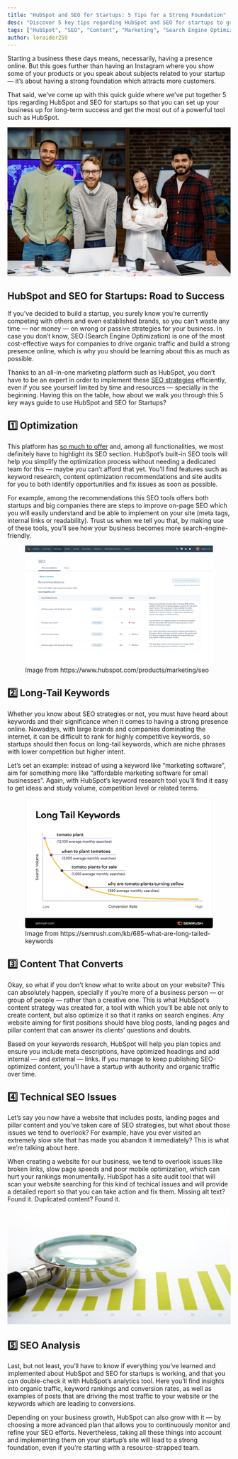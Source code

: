 ```yaml
---
title: "HubSpot and SEO for Startups: 5 Tips for a Strong Foundation"
desc: "Discover 5 key tips regarding HubSpot and SEO for startups to grow their online presence, attract customers, and scale efficiently."
tags: ["HubSpot", "SEO", "Content", "Marketing", "Search Engine Optimization"]
author: loraider259
---
```


Starting a business these days means, necessarily, having a presence online. But this goes further than having an Instagram where you show some of your products or you speak about subjects related to your startup — it’s about having a strong foundation which attracts more customers.

That said, we’ve come up with this quick guide where we’ve put together 5 tips regarding HubSpot and SEO for startups so that you can set up your business up for long-term success and get the most out of a powerful tool such as HubSpot.

![HubSpot and SEO for Startups: 5 Tips for a Strong Foundation](./a-team-of-young-multinational-business-people-are-working-on-a-startup-new-generation-of-startups.jpg)

## HubSpot and SEO for Startups: Road to Success

If you’ve decided to build a startup, you surely know you’re currently competing with others and even established brands, so you can’t waste any time — nor money — on wrong or passive strategies for your business. In case you don’t know, SEO (Search Engine Optimization) is one of the most cost-effective ways for companies to drive organic traffic and build a strong presence online, which is why you should be learning about this as much as possible.

Thanks to an all-in-one marketing platform such as HubSpot, you don’t have to be an expert in order to implement these [SEO strategies](https://www.hubspot.com/products/marketing/seo) efficiently, even if you see yourself limited by time and resources — specially in the beginning. Having this on the table, how about we walk you through this 5 key ways guide to use HubSpot and SEO for Startups?

## 1️⃣ Optimization

This platform has [so much to offer](/blog/6-best-hubspot-features-for-business/) and, among all functionalities, we most definitely have to highlight its SEO section. HubSpot’s built-in SEO tools will help you simplify the optimization process without needing a dedicated team for this — maybe you can’t afford that yet. You’ll find features such as keyword research, content optimization recommendations and site audits for you to both identify opportunities and fix issues as soon as possible.

For example, among the recommendations this SEO tools offers both startups and big companies there are steps to improve on-page SEO which you will easily understand and be able to implement on your site (meta tags, internal links or readability). Trust us when we tell you that, by making use of these tools, you’ll see how your business becomes more search-engine-friendly.

<figure>
  <img src="./seo-example.png" alt="HubSpot's SEO dashboard screenshot" />
  <figcaption>Image from https://www.hubspot.com/products/marketing/seo</figcaption>
</figure>

## 2️⃣ Long-Tail Keywords

Whether you know about SEO strategies or not, you must have heard about keywords and their significance when it comes to having a strong presence online. Nowadays, with large brands and companies dominating the internet, it can be difficult to rank for highly competitive keywords, so startups should then focus on long-tail keywords, which are niche phrases with lower competition but higher intent.

Let’s set an example: instead of using a keyword like “marketing software”, aim for something more like “affordable marketing software for small businesses”. Again, with HubSpot’s keyword research tool you’ll find it easy to get ideas and study volume, competition level or related terms.

<figure>
  <img src="./long-tail-keyword.png" alt="Graphic example of search volume and conversion rate of a long-tail keyword" />
  <figcaption>Image from https://semrush.com/kb/685-what-are-long-tailed-keywords</figcaption>
</figure>

## 3️⃣ Content That Converts

Okay, so what if you don’t know what to write about on your website? This can absolutely happen, specially if you’re more of a business person — or group of people — rather than a creative one. This is what HubSpot’s content strategy was created for, a tool with which you’ll be able not only to create content, but also optimize it so that it ranks on search engines. Any website aiming for first positions should have blog posts, landing pages and pillar content that can answer its clients’ questions and doubts.

Based on your keywords research, HubSpot will help you plan topics and ensure you include meta descriptions, have optimized headings and add internal — and external — links. If you manage to keep publishing SEO-optimized content, you’ll have a startup with authority and organic traffic over time.

## 4️⃣ Technical SEO Issues

Let’s say you now have a website that includes posts, landing pages and pillar content and you’ve taken care of SEO strategies, but what about those issues we tend to overlook? For example, have you ever visited an extremely slow site that has made you abandon it immediately? This is what we’re talking about here.

When creating a website for our business, we tend to overlook issues like broken links, slow page speeds and poor mobile optimization, which can hurt your rankings monumentally. HubSpot has a site audit tool that will scan your website searching for this kind of techical issues and will provide a detailed report so that you can take action and fix them. Missing alt text? Found it. Duplicated content? Found it.

![chart and a magnifying glass](./chart-and-a-magnifying-glass.jpg)

## 5️⃣ SEO Analysis

Last, but not least, you’ll have to know if everything you’ve learned and implemented about HubSpot and SEO for startups is working, and that you can double-check it with HubSpot’s analytics tool. Here you’ll find insights into organic traffic, keyword rankings and conversion rates, as well as examples of posts that are driving the most traffic to your website or the keywords which are leading to conversions.

Depending on your business growth, HubSpot can also grow with it — by choosing a more advanced plan that allows you to continuously monitor and refine your SEO efforts. Nevertheless, taking all these things into account and implementing them on your startup’s site will lead to a strong foundation, even if you’re starting with a resource-strapped team.
